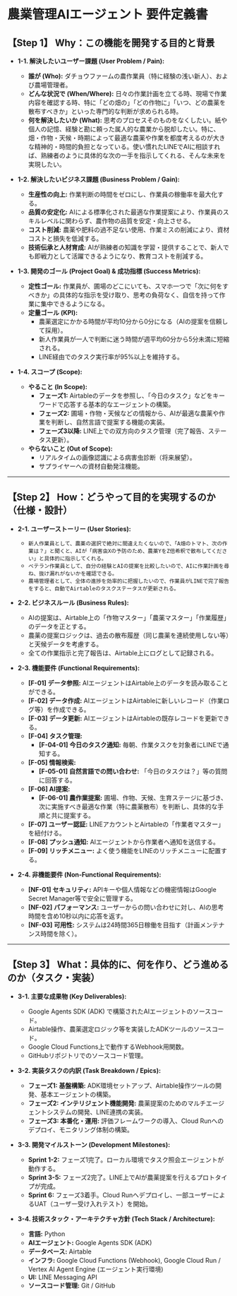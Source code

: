 # 農業管理AIエージェント 要件定義書

## 【Step 1】 Why：この機能を開発する目的と背景

- **1-1. 解決したいユーザー課題 (User Problem / Pain):**
    - **誰が (Who):** ダチョウファームの農作業員（特に経験の浅い新人）、および農場管理者。
    - **どんな状況で (When/Where):** 日々の作業計画を立てる時、現場で作業内容を確認する時、特に「どの畑の」「どの作物に」「いつ、どの農薬を散布すべきか」といった専門的な判断が求められる時。
    - **何を解決したいか (What):** 思考のプロセスそのものをなくしたい。紙や個人の記憶、経験と勘に頼った属人的な農業から脱却したい。特に、畑・作物・天候・時期によって最適な農薬や作業を都度考えるのが大きな精神的・時間的負担となっている。使い慣れたLINEでAIに相談すれば、熟練者のように具体的な次の一手を指示してくれる、そんな未来を実現したい。

- **1-2. 解決したいビジネス課題 (Business Problem / Gain):**
    - **生産性の向上:** 作業判断の時間をゼロにし、作業員の稼働率を最大化する。
    - **品質の安定化:** AIによる標準化された最適な作業提案により、作業員のスキルレベルに関わらず、農作物の品質を安定・向上させる。
    - **コスト削減:** 農薬や肥料の過不足ない使用、作業ミスの削減により、資材コストと損失を低減する。
    - **技術伝承と人材育成:** AIが熟練者の知識を学習・提供することで、新人でも即戦力として活躍できるようになり、教育コストを削減する。

- **1-3. 開発のゴール (Project Goal) & 成功指標 (Success Metrics):**
    - **定性ゴール:** 作業員が、圃場のどこにいても、スマホ一つで「次に何をすべきか」の具体的な指示を受け取り、思考の負荷なく、自信を持って作業に集中できるようになる。
    - **定量ゴール (KPI):**
        - 農薬選定にかかる時間が平均10分から0分になる（AIの提案を信頼して採用）。
        - 新人作業員が一人で判断に迷う時間が週平均60分から5分未満に短縮される。
        - LINE経由でのタスク実行率が95%以上を維持する。

- **1-4. スコープ (Scope):**
    - **やること (In Scope):**
        - **フェーズ1:** Airtableのデータを参照し、「今日のタスク」などをキーワードで応答する基本的なエージェントの構築。
        - **フェーズ2:** 圃場・作物・天候などの情報から、AIが最適な農薬や作業を判断し、自然言語で提案する機能の実装。
        - **フェーズ3以降:** LINE上での双方向のタスク管理（完了報告、ステータス更新）。
    - **やらないこと (Out of Scope):**
        - リアルタイムの画像認識による病害虫診断（将来展望）。
        - サプライヤーへの資材自動発注機能。

---

## 【Step 2】 How：どうやって目的を実現するのか（仕様・設計）

- **2-1. ユーザーストーリー (User Stories):**
    - `新人作業員として、農薬の選択で絶対に間違えたくないので、「A畑のトマト、次の作業は？」と聞くと、AIが「病害虫Xの予防のため、農薬YをZ倍希釈で散布してください」と具体的に指示してくれる。`
    - `ベテラン作業員として、自分の経験とAIの提案を比較したいので、AIに作業計画を尋ね、抜け漏れがないかを確認できる。`
    - `農場管理者として、全体の進捗を効率的に把握したいので、作業員がLINEで完了報告をすると、自動でAirtableのタスクステータスが更新される。`

- **2-2. ビジネスルール (Business Rules):**
    - AIの提案は、Airtable上の「作物マスター」「農薬マスター」「作業履歴」のデータを正とする。
    - 農薬の提案ロジックは、過去の散布履歴（同じ農薬を連続使用しない等）と天候データを考慮する。
    - 全ての作業指示と完了報告は、Airtable上にログとして記録される。

- **2-3. 機能要件 (Functional Requirements):**
    - **[F-01] データ参照:** AIエージェントはAirtable上のデータを読み取ることができる。
    - **[F-02] データ作成:** AIエージェントはAirtableに新しいレコード（作業ログ等）を作成できる。
    - **[F-03] データ更新:** AIエージェントはAirtableの既存レコードを更新できる。
    - **[F-04] タスク管理:**
        - **[F-04-01] 今日のタスク通知:** 毎朝、作業タスクを対象者にLINEで通知する。
    - **[F-05] 情報検索:**
        - **[F-05-01] 自然言語での問い合わせ:** 「今日のタスクは？」等の質問に回答する。
    - **[F-06] AI提案:**
        - **[F-06-01] 農作業提案:** 圃場、作物、天候、生育ステージに基づき、次に実施すべき最適な作業（特に農薬散布）を判断し、具体的な手順と共に提案する。
    - **[F-07] ユーザー認証:** LINEアカウントとAirtableの「作業者マスター」を紐付ける。
    - **[F-08] プッシュ通知:** AIエージェントから作業者へ通知を送信する。
    - **[F-09] リッチメニュー:** よく使う機能をLINEのリッチメニューに配置する。

- **2-4. 非機能要件 (Non-Functional Requirements):**
    - **[NF-01] セキュリティ:** APIキーや個人情報などの機密情報はGoogle Secret Manager等で安全に管理する。
    - **[NF-02] パフォーマンス:** ユーザーからの問い合わせに対し、AIの思考時間を含め10秒以内に応答を返す。
    - **[NF-03] 可用性:** システムは24時間365日稼働を目指す（計画メンテナンス時間を除く）。

---

## 【Step 3】 What：具体的に、何を作り、どう進めるのか（タスク・実装）

- **3-1. 主要な成果物 (Key Deliverables):**
    - Google Agents SDK (ADK) で構築されたAIエージェントのソースコード。
    - Airtable操作、農薬選定ロジック等を実装したADKツールのソースコード。
    - Google Cloud Functions上で動作するWebhook用関数。
    - GitHubリポジトリでのソースコード管理。

- **3-2. 実装タスクの内訳 (Task Breakdown / Epics):**
    - **フェーズ1: 基盤構築:** ADK環境セットアップ、Airtable操作ツールの開発、基本エージェントの構築。
    - **フェーズ2: インテリジェント機能開発:** 農薬提案のためのマルチエージェントシステムの開発、LINE連携の実装。
    - **フェーズ3: 本番化・運用:** 評価フレームワークの導入、Cloud Runへのデプロイ、モニタリング体制の構築。

- **3-3. 開発マイルストーン (Development Milestones):**
    - **Sprint 1-2:** フェーズ1完了。ローカル環境でタスク照会エージェントが動作する。
    - **Sprint 3-5:** フェーズ2完了。LINE上でAIが農薬提案を行えるプロトタイプが完成。
    - **Sprint 6:** フェーズ3着手。Cloud Runへデプロイし、一部ユーザーによるUAT（ユーザー受け入れテスト）を開始。

- **3-4. 技術スタック・アーキテクチャ方針 (Tech Stack / Architecture):**
    - **言語:** Python
    - **AIエージェント:** Google Agents SDK (ADK)
    - **データベース:** Airtable
    - **インフラ:** Google Cloud Functions (Webhook), Google Cloud Run / Vertex AI Agent Engine (エージェント実行環境)
    - **UI:** LINE Messaging API
    - **ソースコード管理:** Git / GitHub